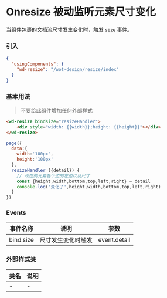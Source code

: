 # Onresize 被动监听元素尺寸变化

当组件包裹的文档流尺寸发生变化时，触发 `size` 事件。


### 引入

```json
{
  "usingComponents": {
    "wd-resize": "/wot-design/resize/index"
  }
}
```

### 基本用法

> 不要给此组件增加任何外部样式


```html
<wd-resize bindsize="resizeHandler">
    <div style="width: {{width}};height: {{height}}"></div>
</wd-resize>
```

```javascript
page({
  data:{
    width:'100px',
    height:'100px'
  },
  resizeHandler ({detail}) {
    // 现在的元素各个边的左边以及尺寸
    const {height,width,bottom,top,left,right} = detail
    console.log('变化了',height,width,bottom,top,left,right)
  }
})
```

### Events

| 事件名称      | 说明                                 | 参数     |
|------------- |------------------------------------ |--------- |
| bind:size | 尺寸发生变化时触发 | event.detail |

### 外部样式类

| 类名     | 说明                |
|---------|---------------------|
| - | - |
